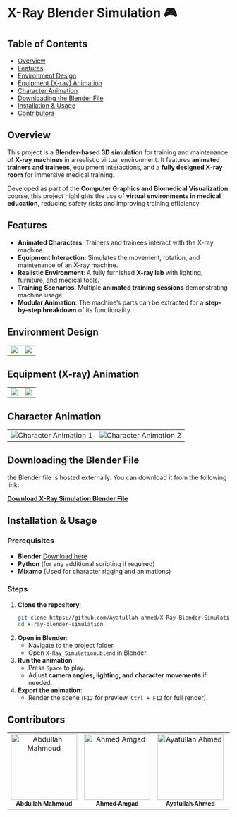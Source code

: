 # X-Ray Blender Simulation 🎮

## Table of Contents
- [Overview](#overview)
- [Features](#features)
- [Environment Design](#environment-design)
- [Equipment (X-ray) Animation](#equipment-x-ray-animation)
- [Character Animation](#character-animation)
- [Downloading the Blender File](#downloading-the-blender-file)
- [Installation & Usage](#installation--usage)
- [Contributors](#contributors)

## Overview
This project is a **Blender-based 3D simulation** for training and maintenance of **X-ray machines** in a realistic virtual environment. It features **animated trainers and trainees**, equipment interactions, and a **fully designed X-ray room** for immersive medical training. 

Developed as part of the **Computer Graphics and Biomedical Visualization** course, this project highlights the use of **virtual environments in medical education**, reducing safety risks and improving training efficiency.

## Features 
- **Animated Characters**: Trainers and trainees interact with the X-ray machine.
- **Equipment Interaction**: Simulates the movement, rotation, and maintenance of an X-ray machine.
- **Realistic Environment**: A fully furnished **X-ray lab** with lighting, furniture, and medical tools.
- **Training Scenarios**: Multiple **animated training sessions** demonstrating machine usage.
- **Modular Animation**: The machine’s parts can be extracted for a **step-by-step breakdown** of its functionality.

## Environment Design

<table>
  <tr>
   <td>
      <img src="https://github.com/user-attachments/assets/b9712c37-e123-4e59-bd63-50e0fc48aae3">
   </td>
   <td>
      <img src="https://github.com/user-attachments/assets/6a972b39-9200-4f8a-a1b2-1fad692e9a44" >
   </td>
  </tr>
</table>

## Equipment (X-ray) Animation

<table>
  <tr>
   <td>
      <img src="https://github.com/user-attachments/assets/545dc43f-88a1-4b67-9478-e8710b0dd2d2">
   </td>
   <td>
      <img src="https://github.com/user-attachments/assets/8a42f251-1503-4242-8c55-0331950972e9">
   </td>
  </tr>
</table>

## Character Animation

<table>
  <tr>
   <td>
      <img src="https://github.com/user-attachments/assets/f615e9a2-f14f-433e-90a2-c9f3d2632318" alt="Character Animation 1">
   </td>
   <td>
      <img src="https://github.com/user-attachments/assets/4963e0fe-d07e-4d29-91db-c2054bdd61f3" alt="Character Animation 2">
   </td>
  </tr>
</table>


## Downloading the Blender File
the Blender file is hosted externally. You can download it from the following link:

[**Download X-Ray Simulation Blender File**](https://drive.google.com/drive/folders/1U3xuDhtoxd-_D1c6Ymfi5MO-0Xl-KFY1?usp=drive_link)

## Installation & Usage 
### Prerequisites
- **Blender** [Download here](https://www.blender.org/download/)
- **Python** (for any additional scripting if required)
- **Mixamo** (Used for character rigging and animations)

### Steps
1. **Clone the repository**:
   ```sh
   git clone https://github.com/Ayatullah-ahmed/X-Ray-Blender-Simulation.git
   cd x-ray-blender-simulation
   ```
2. **Open in Blender**:
   - Navigate to the project folder.
   - Open `X-Ray_Simulation.blend` in Blender.
3. **Run the animation**:
   - Press `Space` to play.
   - Adjust **camera angles, lighting, and character movements** if needed.
4. **Export the animation**:
   - Render the scene (`F12` for preview, `Ctrl + F12` for full render).


## Contributors

<table>
  <tr>
    <td align="center">
      <a href="https://github.com/AbdullahMahmoudHanafy" target="_blank">
        <img src="https://avatars.githubusercontent.com/u/116839669?v=4" width="150px;" alt="Abdullah Mahmoud"/>
        <br />
        <sub><b>Abdullah Mahmoud</b></sub>
      </a>
    </td>
    <td align="center">
      <a href="https://github.com/AhmedAmgadElsharkawy" target="_blank">
        <img src="https://avatars.githubusercontent.com/u/110942407?v=4" width="150px;" alt="Ahmed Amgad"/>
        <br />
        <sub><b>Ahmed Amgad</b></sub>
      </a>
    </td>
    <td align="center">
      <a href="https://github.com/Ayatullah-ahmed" target="_blank">
        <img src="https://avatars.githubusercontent.com/u/125223938?v=4" width="150px;" alt="Ayatullah Ahmed"/>
        <br />
        <sub><b>Ayatullah Ahmed</b></sub>
      </a>
    </td>
    <td align="center">
      <a href="https://github.com/hassnaa11" target="_blank">
        <img src="https://avatars.githubusercontent.com/u/111397736?v=4" width="150px;" alt="Hasnaa Hossam"/>
        <br />
        <sub><b>Hasnaa Hossam</b></sub>
      </a>
    </td>
    <td align="center">
      <a href="https://github.com/MohamadAhmedAli" target="_blank">
        <img src="https://avatars.githubusercontent.com/u/112741669?v=4" width="150px;" alt="Mohamed Ahmed"/>
        <br />
        <sub><b>Mohamed Ahmed</b></sub>
      </a>
    </td>
  </tr>
</table>
